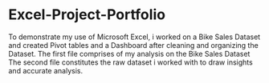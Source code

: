 # Excel-Project-Portfolio
To demonstrate my use of Microsoft Excel, i worked on a Bike  Sales Dataset and created Pivot tables and a Dashboard after cleaning and organizing the Dataset.
The first file comprises of my analysis on the Bike Sales Dataset
The second file constitutes the raw dataset i worked with to draw insights and accurate analysis.
